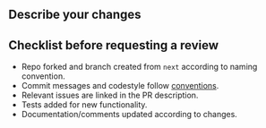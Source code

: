 ## Describe your changes


## Checklist before requesting a review
- Repo forked and branch created from `next` according to naming convention.
- Commit messages and codestyle follow [conventions](./CONTRIBUTING.md).
- Relevant issues are linked in the PR description.
- Tests added for new functionality.
- Documentation/comments updated according to changes.
